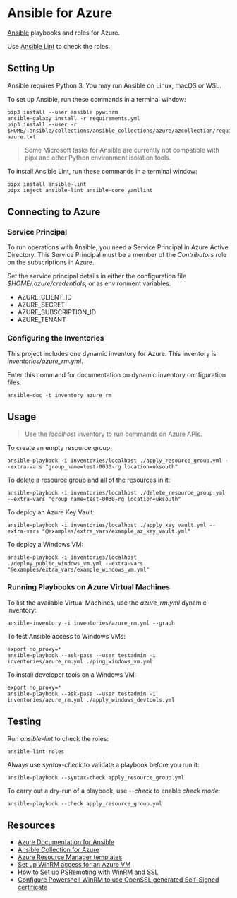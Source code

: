# Ansible for Azure

[Ansible](https://www.ansible.com/) playbooks and roles for Azure.

Use [Ansible Lint](https://ansible-lint.readthedocs.io/en/latest/usage.html) to check the roles.

## Setting Up

Ansible requires Python 3. You may run Ansible on Linux, macOS or WSL.

To set up Ansible, run these commands in a terminal window:

    pip3 install --user ansible pywinrm
    ansible-galaxy install -r requirements.yml
    pip3 install --user -r $HOME/.ansible/collections/ansible_collections/azure/azcollection/requirements-azure.txt

> Some Microsoft tasks for Ansible are currently not compatible with pipx and other Python environment isolation tools.

To install Ansible Lint, run these commands in a terminal window:

    pipx install ansible-lint
    pipx inject ansible-lint ansible-core yamllint

## Connecting to Azure

### Service Principal

To run operations with Ansible, you need a Service Principal in Azure Active Directory. This Service Principal must be a member of the *Contributors* role on the subscriptions in Azure.

Set the service principal details in either the configuration file *$HOME/.azure/credentials*, or as environment variables:

- AZURE_CLIENT_ID
- AZURE_SECRET
- AZURE_SUBSCRIPTION_ID
- AZURE_TENANT

### Configuring the Inventories

This project includes one dynamic inventory for Azure. This inventory is *inventories/azure_rm.yml*.

Enter this command for documentation on dynamic inventory configuration files:

    ansible-doc -t inventory azure_rm

## Usage

> Use the *localhost* inventory to run commands on Azure APIs.

To create an empty resource group:

    ansible-playbook -i inventories/localhost ./apply_resource_group.yml --extra-vars "group_name=test-0030-rg location=uksouth"

To delete a resource group and all of the resources in it:

    ansible-playbook -i inventories/localhost ./delete_resource_group.yml --extra-vars "group_name=test-0030-rg location=uksouth"

To deploy an Azure Key Vault:

    ansible-playbook -i inventories/localhost ./apply_key_vault.yml --extra-vars "@examples/extra_vars/example_az_key_vault.yml"

To deploy a Windows VM:

    ansible-playbook -i inventories/localhost ./deploy_public_windows_vm.yml --extra-vars "@examples/extra_vars/example_windows_vm.yml"

### Running Playbooks on Azure Virtual Machines

To list the available Virtual Machines, use the *azure_rm.yml* dynamic inventory:

    ansible-inventory -i inventories/azure_rm.yml --graph

To test Ansible access to Windows VMs:

    export no_proxy=*
    ansible-playbook --ask-pass --user testadmin -i inventories/azure_rm.yml ./ping_windows_vm.yml

To install developer tools on a Windows VM:

    export no_proxy=*
    ansible-playbook --ask-pass --user testadmin -i inventories/azure_rm.yml ./apply_windows_devtools.yml

## Testing

Run *ansible-lint* to check the roles:

    ansible-lint roles

Always use *syntax-check* to validate a playbook before you run it:

    ansible-playbook --syntax-check apply_resource_group.yml

To carry out a dry-run of a playbook, use *--check* to enable *check mode*:

    ansible-playbook --check apply_resource_group.yml

## Resources

- [Azure Documentation for Ansible](https://docs.microsoft.com/en-us/azure/developer/ansible/)
- [Ansible Collection for Azure](https://docs.ansible.com/ansible/latest/collections/azure/azcollection/)
- [Azure Resource Manager templates](https://docs.microsoft.com/en-gb/azure/azure-resource-manager/templates/)
- [Set up WinRM access for an Azure VM](https://docs.microsoft.com/en-us/azure/virtual-machines/windows/winrm)
- [How to Set up PSRemoting with WinRM and SSL](https://adamtheautomator.com/winrm-ssl/)
- [Configure Powershell WinRM to use OpenSSL generated Self-Signed certificate](http://vcloud-lab.com/entries/powershell/configure-powershell-winrm-to-use-openssl-generated-self-signed-certificate)
